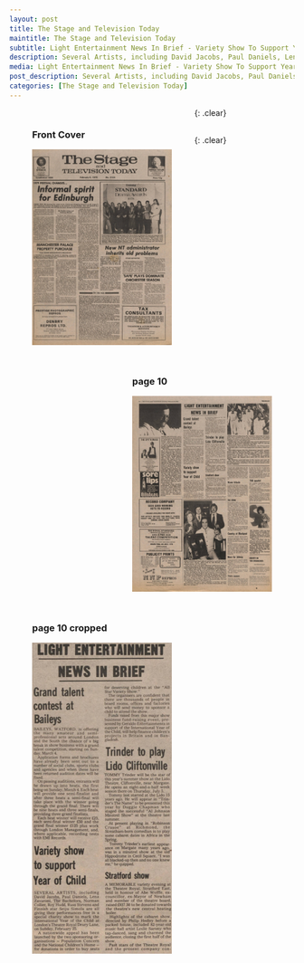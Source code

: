 ```yaml
---
layout: post
title: The Stage and Television Today
maintitle: The Stage and Television Today
subtitle: Light Entertainment News In Brief - Variety Show To Support Year Of Child
description: Several Artists, including David Jacobs, Paul Daniels, Lena Zavaroni, The Bachelors and many more are all performing for free.
media: Light Entertainment News In Brief - Variety Show To Support Year Of Child
post_description: Several Artists, including David Jacobs, Paul Daniels, Lena Zavaroni, The Bachelors and many more are all performing for free.
categories: [The Stage and Television Today]
---
```


<figure class="fig1">
<figcaption>
<h3 id="front-cover">Front Cover</h3>
</figcaption>
<a href="/assets/images/the-stage-and-television-today/1979-02-08-the-stage-and-television-today-front-cover.jpg"><img src="/assets/images/the-stage-and-television-today/1979-02-08-the-stage-and-television-today-front-cover.jpg" class="full-width zoom-in"></a>
</figure>

<figure class="fig2">
<figcaption>
<h3 id="page-10">page 10</h3>
</figcaption>
<a href="/assets/images/the-stage-and-television-today/1979-02-08-the-stage-and-television-today-page-10.jpg"><img src="/assets/images/the-stage-and-television-today/1979-02-08-the-stage-and-television-today-page-10.jpg" class="full-width zoom-in"></a>
</figure>

{: .clear}

<figure class="fig1">
<figcaption>
<h3 id="page-10-cropped">page 10 cropped</h3>
</figcaption>
<a href="/assets/images/the-stage-and-television-today/1979-02-08-the-stage-and-television-today-page-10-cropped.jpg"><img src="/assets/images/the-stage-and-television-today/1979-02-08-the-stage-and-television-today-page-10-cropped.jpg" class="full-width zoom-in"></a>
</figure>

<br />{: .clear}

<style>
.fig1 {float:left; width:49%;}

.fig2 {float:right; width:49%;}

figcaption {float:left; width:100%;}

@media only screen and (max-width: 700px) {
.fig1, .fig2 {float:left; width:100%;}
figcaption {float:left; width:100%; margin-bottom: 10px;}
}
</style>

